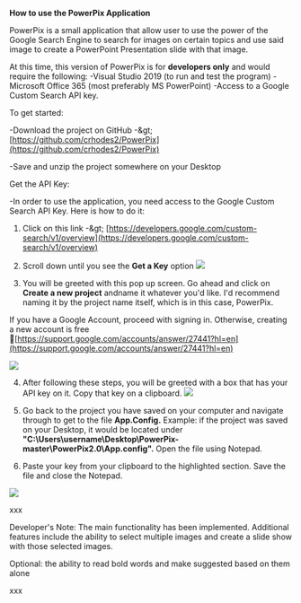 **How to use the PowerPix Application**

PowerPix is a small application that allow user to use the power of the Google Search Engine to search for images on certain topics and use said image to create a PowerPoint Presentation slide with that image.

At this time, this version of PowerPix is for **developers only** and would require the following:
 -Visual Studio 2019 (to run and test the program)
 -Microsoft Office 365 (most preferably MS PowerPoint)
 -Access to a Google Custom Search API key.

To get started:

-Download the project on GitHub -\&gt; [https://github.com/crhodes2/PowerPix](https://github.com/crhodes2/PowerPix)

-Save and unzip the project somewhere on your Desktop

Get the API Key:

-In order to use the application, you need access to the Google Custom Search API Key. Here is how to do it:

1) Click on this link -\&gt; [https://developers.google.com/custom-search/v1/overview](https://developers.google.com/custom-search/v1/overview)

2) Scroll down until you see the **Get a Key** option ![](RackMultipart20200420-4-cpchpr_html_23ea16c9a4d13b0e.png)

3) You will be greeted with this pop up screen. Go ahead and click on **Create a new project** andname it whatever you&#39;d like. I&#39;d recommend naming it by the project name itself, which is in this case, PowerPix.

If you have a Google Account, proceed with signing in. Otherwise, creating a new account is free [https://support.google.com/accounts/answer/27441?hl=en](https://support.google.com/accounts/answer/27441?hl=en)

![](RackMultipart20200420-4-cpchpr_html_8a52606929362021.png)

4) After following these steps, you will be greeted with a box that has your API key on it. Copy that key on a clipboard.
 ![](RackMultipart20200420-4-cpchpr_html_7c33ed269cc3a736.png)

5) Go back to the project you have saved on your computer and navigate through to get to the file **App.Config.** Example: if the project was saved on your Desktop, it would be located under **&quot;C:\Users\username\Desktop\PowerPix-master\PowerPix2.0\App.config&quot;.** Open the file using Notepad.

6) Paste your key from your clipboard to the highlighted section. Save the file and close the Notepad.

![](RackMultipart20200420-4-cpchpr_html_343a00d490db14dd.png)


xxx

Developer's Note: The main functionality has been implemented. Additional features include the ability to select multiple images and create a slide show with those selected images. 

Optional: the ability to read bold words and make suggested based on them alone

xxx


